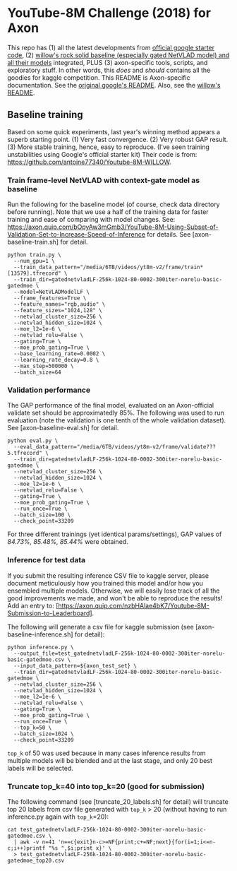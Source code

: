 # YouTube-8M Challenge (2018) for Axon
This repo has (1) all the latest developments from [official google starter code](https://github.com/google/youtube-8m), (2) [willow's rock solid baseline (especially gated NetVLAD model) and all their models](https://github.com/antoine77340/Youtube-8M-WILLOW) integrated, PLUS (3) axon-specific tools, scripts, and exploratory stuff. In other words, this *does* and *should* contains all the goodies for kaggle competition.
This README is Axon-specific documentation. See the [original google's README](README-google.md). Also, see the [willow's README](README-willow.md).

## Baseline training
Based on some quick experiments, last year's winning method appears a superb starting point. (1) Very fast convergence. (2) Very robust GAP result. (3) More stable training, hence, easy to reproduce. (I've seen training unstabilities using Google's official starter kit) Their code is from: https://github.com/antoine77340/Youtube-8M-WILLOW.

### Train frame-level NetVLAD with context-gate model as baseline
Run the following for the baseline model (of course, check data directory before running). Note that we use a half of the training data for faster training and ease of comparing with model changes. See: https://axon.quip.com/bOpyAw3mGmb3/YouTube-8M-Using-Subset-of-Validation-Set-to-Increase-Speed-of-Inference for details. See [axon-baseline-train.sh] for detail.
```
python train.py \
  --num_gpu=1 \
  --train_data_pattern="/media/6TB/videos/yt8m-v2/frame/train*[13579].tfrecord" \
  --train_dir=gatednetvladLF-256k-1024-80-0002-300iter-norelu-basic-gatedmoe \
  --model=NetVLADModelLF \
  --frame_features=True \
  --feature_names="rgb,audio" \
  --feature_sizes="1024,128" \
  --netvlad_cluster_size=256 \
  --netvlad_hidden_size=1024 \
  --moe_l2=1e-6 \
  --netvlad_relu=False \
  --gating=True \
  --moe_prob_gating=True \
  --base_learning_rate=0.0002 \
  --learning_rate_decay=0.8 \
  --max_step=500000 \
  --batch_size=64
```

### Validation performance
The GAP performance of the final model, evaluated on an Axon-official validate set should be approximatedly 85%. The following was used to run evaluation (note the validation is one tenth of the whole validation dataset). See [axon-baseline-eval.sh] for detail.
```
python eval.py \
  --eval_data_pattern="/media/6TB/videos/yt8m-v2/frame/validate???5.tfrecord" \
  --train_dir=gatednetvladLF-256k-1024-80-0002-300iter-norelu-basic-gatedmoe \
  --netvlad_cluster_size=256 \
  --netvlad_hidden_size=1024 \
  --moe_l2=1e-6 \
  --netvlad_relu=False \
  --gating=True \
  --moe_prob_gating=True \
  --run_once=True \
  --batch_size=100 \
  --check_point=33209
```
For three different trainings (yet identical params/settings), GAP values of *84.73%, 85.48%, 85.44%* were obtained.

### Inference for test data
If you submit the resulting inference CSV file to kaggle server, please document meticulously how you trained this model and/or how you ensembled multiple models.  Otherwise, we will easily lose track of all the good improvements we made, and won't be able to reproduce the results!
Add an entry to: [https://axon.quip.com/nzbHAlae4bK7/Youtube-8M-Submission-to-Leaderboard].

The following will generate a csv file for kaggle submission (see [axon-baseline-inference.sh] for detail):
```
python inference.py \
  --output_file=test_gatednetvladLF-256k-1024-80-0002-300iter-norelu-basic-gatedmoe.csv \
  --input_data_pattern=${axon_test_set} \
  --train_dir=gatednetvladLF-256k-1024-80-0002-300iter-norelu-basic-gatedmoe \
  --netvlad_cluster_size=256 \
  --netvlad_hidden_size=1024 \
  --moe_l2=1e-6 \
  --netvlad_relu=False \
  --gating=True \
  --moe_prob_gating=True \
  --run_once=True \
  --top_k=50 \
  --batch_size=1024 \
  --check_point=33209
```
`top_k` of 50 was used because in many cases inference results from multiple models will be blended and at the last stage, and only 20 best labels will be selected.

### Truncate top_k=40 into top_k=20 (good for submission)
The following command (see [truncate_20_labels.sh] for detail) will truncate top 20 labels from csv file generated with `top_k` > 20 (without having to run inference.py again with `top_k`=20):
```
cat test_gatednetvladLF-256k-1024-80-0002-300iter-norelu-basic-gatedmoe.csv \
  | awk -v n=41 'n==c{exit}n-c>=NF{print;c+=NF;next}{for(i=1;i<=n-c;i++)printf "%s ",$i;print x}' \
  > test_gatednetvladLF-256k-1024-80-0002-300iter-norelu-basic-gatedmoe_top20.csv
```
